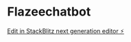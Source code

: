 # Flazeechatbot

[Edit in StackBlitz next generation editor ⚡️](https://stackblitz.com/~/github.com/Dakshkhandelwal1/Flazeechatbot)